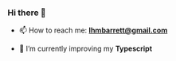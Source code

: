 ### Hi there 👋

- 📫 How to reach me: **lhmbarrett@gmail.com**

- 🌱 I’m currently improving my **Typescript**
